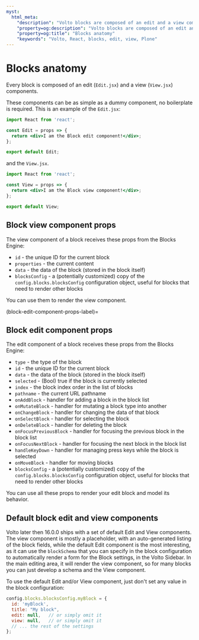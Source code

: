 ```yaml
---
myst:
  html_meta:
    "description": "Volto blocks are composed of an edit and a view component."
    "property=og:description": "Volto blocks are composed of an edit and a view component."
    "property=og:title": "Blocks anatomy"
    "keywords": "Volto, React, blocks, edit, view, Plone"
---
```


# Blocks anatomy

Every block is composed of an edit (`Edit.jsx`) and a view (`View.jsx`) components.

These components can be as simple as a dummy component, no boilerplate is required.
This is an example of the `Edit.jsx`:

```jsx
import React from 'react';

const Edit = props => {
  return <div>I am the Block edit component!</div>;
};

export default Edit;
```

and the `View.jsx`.

```jsx
import React from 'react';

const View = props => {
  return <div>I am the Block view component!</div>;
};

export default View;
```

## Block view component props

The view component of a block receives these props from the Blocks Engine:

- `id` - the unique ID for the current block
- `properties` - the current content
- `data` - the data of the block (stored in the block itself)
- `blocksConfig` - a (potentially customized) copy of the `config.blocks.blocksConfig` configuration object, useful for blocks that need to render other blocks

You can use them to render the view component.


(block-edit-component-props-label)=

## Block edit component props

The edit component of a block receives these props from the Blocks Engine:

- `type` - the type of the block
- `id` - the unique ID for the current block
- `data` - the data of the block (stored in the block itself)
- `selected` - (Bool) true if the block is currently selected
- `index` - the block index order in the list of blocks
- `pathname` - the current URL pathname
- `onAddBlock` - handler for adding a block in the block list
- `onMutateBlock` - handler for mutating a block type into another
- `onChangeBlock` - handler for changing the data of that block
- `onSelectBlock` - handler for selecting the block
- `onDeleteBlock` - handler for deleting the block
- `onFocusPreviousBlock` - handler for focusing the previous block in the block list
- `onFocusNextBlock` - handler for focusing the next block in the block list
- `handleKeyDown` - handler for managing press keys while the block is selected
- `onMoveBlock` - handler for moving blocks
- `blocksConfig` - a (potentially customized) copy of the `config.blocks.blocksConfig` configuration object, useful for blocks that need to render other blocks

You can use all these props to render your edit block and model its behavior.

## Default block edit and view components

Volto later then 16.0.0 ships with a set of default Edit and View components.
The view component is mostly a placeholder, with an auto-generated listing of the block fields, while the default Edit component is the most interesting, as it can use the `blockSchema` that you can specify in the block configuration to automatically render a form for the Block settings, in the Volto Sidebar.
In the main editing area, it will render the view component, so for many blocks you can just develop a schema and the View component.

To use the default Edit and/or View component, just don't set any value in the
block configuration:

```js
config.blocks.blocksConfig.myBlock = {
  id: 'myBlock',
  title: "My block",
  edit: null,   // or simply omit it
  view: null,   // or simply omit it
  // ... the rest of the settings
};
```
